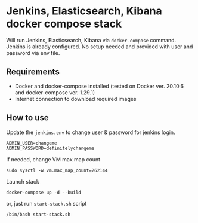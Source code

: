 # Jenkins, Elasticsearch, Kibana docker compose stack

Will run Jenkins, Elasticsearch, Kibana via `docker-compose` command. Jenkins is already configured. No setup needed and provided with user and password via env file.

## Requirements
- Docker and docker-compose installed (tested on Docker ver. 20.10.6 and docker-compose ver. 1.29.1)
- Internet connection to download required images

## How to use

Update the `jenkins.env` to change user & password for jenkins login.
```
ADMIN_USER=changeme
ADMIN_PASSWORD=definitelychangeme
```

If needed, change VM max map count
```
sudo sysctl -w vm.max_map_count=262144
``` 

Launch stack
```
docker-compose up -d --build
```

or, just run `start-stack.sh` script
```
/bin/bash start-stack.sh
```